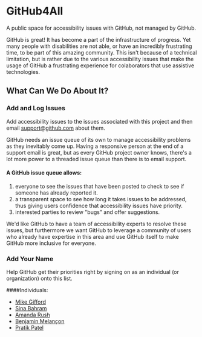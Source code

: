 # GitHub4All
A public space for accessibility issues with GitHub, not managed by GitHub. 

GitHub is great! It has become a part of the infrastructure of progress. Yet many people with disabilities are not able, or have an incredibly frustrating time, to be part of this amazing community. This isn't because of a technical limitation, but is rather due to the various accessibility issues that make the usage of GitHub a frustrating experience for colaborators that use assistive technologies.

## What Can We Do About It?

### Add and Log Issues
Add accessibility issues to the issues associated with this project and then email support@github.com about them.

GitHub needs an issue queue of its own to manage accessibility problems as they inevitably come up. Having a responsive person at the end of a support email is great, but as every GitHub project owner knows, there's a lot more power to a threaded issue queue than there is to email support.

#### A GitHub issue queue allows:
1. everyone to see the issues that have been posted to check to see if someone has already reported it.
2. a transparent space to see how long it takes issues to be addressed, thus giving users confidence that accessibility issues have priority. 
3. interested parties to review "bugs" and offer suggestions.

We'd like GitHub to have a team of accessibility experts to resolve these issues, but furthermore we want GitHub to leverage a community of users who already have expertise in this area and use GitHub itself to make GitHub more inclusive for everyone.

### Add Your Name
 Help GitHub get their priorities right by signing on as an individual (or organization) onto this list.

####Individuals:
- [Mike Gifford](https://github.com/MGifford)
- [Sina Bahram](https://github.com/SinaBahram)
- [Amanda Rush](https://github.com/amandarush)
- [Benjamin Melançon](https://github.com/mlncn)
- [Pratik Patel](https://github.com/PratikP1)

